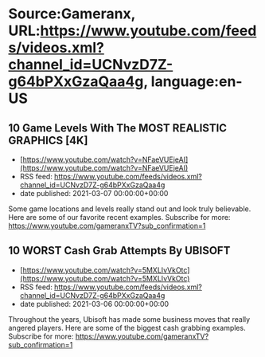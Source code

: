 # Source:Gameranx, URL:https://www.youtube.com/feeds/videos.xml?channel_id=UCNvzD7Z-g64bPXxGzaQaa4g, language:en-US

## 10 Game Levels With The MOST REALISTIC GRAPHICS [4K]
 - [https://www.youtube.com/watch?v=NFaeVUEjeAI](https://www.youtube.com/watch?v=NFaeVUEjeAI)
 - RSS feed: https://www.youtube.com/feeds/videos.xml?channel_id=UCNvzD7Z-g64bPXxGzaQaa4g
 - date published: 2021-03-07 00:00:00+00:00

Some game locations and levels really stand out  and look truly believable. Here are some of our favorite recent examples.
Subscribe for more: https://www.youtube.com/gameranxTV?sub_confirmation=1

## 10 WORST Cash Grab Attempts By UBISOFT
 - [https://www.youtube.com/watch?v=5MXLIvVkOtc](https://www.youtube.com/watch?v=5MXLIvVkOtc)
 - RSS feed: https://www.youtube.com/feeds/videos.xml?channel_id=UCNvzD7Z-g64bPXxGzaQaa4g
 - date published: 2021-03-06 00:00:00+00:00

Throughout the years, Ubisoft has made some business moves that really angered players. Here are some of the biggest cash grabbing examples.
Subscribe for more: https://www.youtube.com/gameranxTV?sub_confirmation=1

